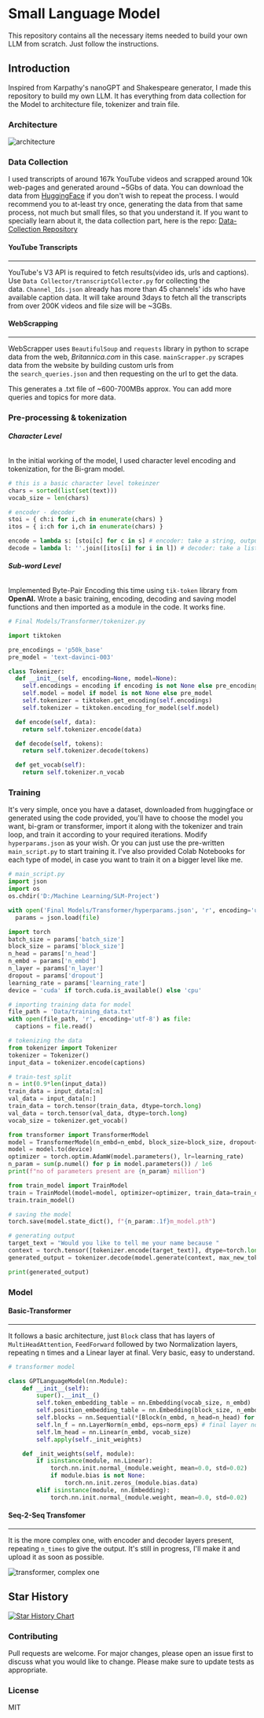 # Small Language Model

This repository contains all the necessary items needed to build your own LLM from scratch. Just follow the instructions.

## Introduction
Inspired from Karpathy's nanoGPT and Shakespeare generator, I made this repository to build my own LLM. It has everything from data collection for the Model to architecture file, tokenizer and train file.

### Architecture
![architecture](https://github.com/shivendrra/SmallLanguageModel-project/blob/main/null.png)

### Data Collection
I used transcripts of around 167k YouTube videos and scrapped around 10k web-pages and generated around ~5Gbs of data. You can download the data from [HuggingFace](https://huggingface.co/datasets/Shivendrra/YouTubeTranscriptData) if you don't wish to repeat the process. I would recommend you to at-least try once, generating the data from that same process, not much but small files, so that you understand it.
If you want to specially learn about it, the data collection part, here is the repo: [Data-Collection Repository](https://github.com/shivendrra/data-collection)
#### YouTube Transcripts
---
YouTube's V3 API is required to fetch results(video ids, urls and captions). Use `Data Collector/transcriptCollector.py` for collecting the data. `Channel_Ids.json` already has more than 45 channels' ids who have available caption data. It will take around 3days to fetch all the transcripts from over 200K videos and file size will be ~3GBs.
#### WebScrapping
---
WebScrapper uses `BeautifulSoup` and `requests` library in python to scrape data from the web, _Britannica.com_ in this case. `mainScrapper.py` scrapes data from the website by building custom urls from the `search_queries.json` and then requesting on the url to get the data.

This generates a .txt file of ~600-700MBs approx. You can add more queries and topics for more data.

### Pre-processing & tokenization
###### ***Character Level***
In the initial working of the model, I used character level encoding and tokenization, for the Bi-gram model.

```python
# this is a basic character level tokeinzer  
chars = sorted(list(set(text)))
vocab_size = len(chars)

# encoder - decoder
stoi = { ch:i for i,ch in enumerate(chars) }
itos = { i:ch for i,ch in enumerate(chars) }

encode = lambda s: [stoi[c] for c in s] # encoder: take a string, output a list of integers
decode = lambda l: ''.join([itos[i] for i in l]) # decoder: take a list of integers, output a string
```

###### ***Sub-word Level***
Implemented Byte-Pair Encoding this time using `tik-token` library from **OpenAI.** Wrote a basic training, encoding, decoding and saving model functions and then imported as a module in the code. It works fine.

```python
# Final Models/Transformer/tokenizer.py

import tiktoken

pre_encodings = 'p50k_base'
pre_model = 'text-davinci-003'

class Tokenizer:
  def __init__(self, encoding=None, model=None):
    self.encodings = encoding if encoding is not None else pre_encodings
    self.model = model if model is not None else pre_model
    self.tokenizer = tiktoken.get_encoding(self.encodings)
    self.tokenizer = tiktoken.encoding_for_model(self.model)

  def encode(self, data):
    return self.tokenizer.encode(data)

  def decode(self, tokens):
    return self.tokenizer.decode(tokens)

  def get_vocab(self):
    return self.tokenizer.n_vocab
```

### Training
It's very simple, once you have a dataset, downloaded from huggingface or generated using the code provided, you'll have to choose the model you want, bi-gram or transformer, import it along with the tokenizer and train loop, and train it according to your required iterations. Modify `hyperparams.json` as your wish.
Or you can just use the pre-written `main_script.py` to start training it.
I've also provided Colab Notebooks for each type of model, in case you want to train it on a bigger level like me.

``` python
# main_script.py
import json
import os
os.chdir('D:/Machine Learning/SLM-Project')

with open('Final Models/Transformer/hyperparams.json', 'r', encoding='utf-8') as file:
  params = json.load(file)

import torch
batch_size = params['batch_size']
block_size = params['block_size']
n_head = params['n_head']
n_embd = params['n_embd']
n_layer = params['n_layer']
dropout = params['dropout']
learning_rate = params['learning_rate']
device = 'cuda' if torch.cuda.is_available() else 'cpu'

# importing training data for model
file_path = 'Data/training_data.txt'
with open(file_path, 'r', encoding='utf-8') as file:
  captions = file.read()

# tokenizing the data
from tokenizer import Tokenizer
tokenizer = Tokenizer()
input_data = tokenizer.encode(captions)

# train-test split
n = int(0.9*len(input_data))
train_data = input_data[:n]
val_data = input_data[n:]
train_data = torch.tensor(train_data, dtype=torch.long)
val_data = torch.tensor(val_data, dtype=torch.long)
vocab_size = tokenizer.get_vocab()

from transformer import TransformerModel
model = TransformerModel(n_embd=n_embd, block_size=block_size, dropout=dropout, n_head=n_head, n_layer=n_layer, vocab_size=vocab_size, norm_eps=1e-5)
model = model.to(device)
optimizer = torch.optim.AdamW(model.parameters(), lr=learning_rate)
n_param = sum(p.numel() for p in model.parameters()) / 1e6
print(f"no of parameters present are {n_param} million")

from train_model import TrainModel
train = TrainModel(model=model, optimizer=optimizer, train_data=train_data, val_data=val_data, batch_size=batch_size, block_size=block_size)
train.train_model()

# saving the model
torch.save(model.state_dict(), f"{n_param:.1f}m_model.pth")

# generating output
target_text = "Would you like to tell me your name because "
context = torch.tensor([tokenizer.encode(target_text)], dtype=torch.long, device=device)
generated_output = tokenizer.decode(model.generate(context, max_new_tokens=10)[0].tolist())

print(generated_output)
```

### Model
#### Basic-Transformer
---
It follows a basic architecture, just `Block` class that has layers of `MultiHeadAttention`,  `FeedForward` followed by two Normalization layers, repeating n times and a Linear layer at final. Very basic, easy to understand.

```python
# transformer model

class GPTLanguageModel(nn.Module):
    def __init__(self):
        super().__init__()
        self.token_embedding_table = nn.Embedding(vocab_size, n_embd)
        self.position_embedding_table = nn.Embedding(block_size, n_embd)
        self.blocks = nn.Sequential(*[Block(n_embd, n_head=n_head) for _ in range(n_layer)])
        self.ln_f = nn.LayerNorm(n_embd, eps=norm_eps) # final layer norm
        self.lm_head = nn.Linear(n_embd, vocab_size)
        self.apply(self._init_weights)

    def _init_weights(self, module):
        if isinstance(module, nn.Linear):
            torch.nn.init.normal_(module.weight, mean=0.0, std=0.02)
            if module.bias is not None:
                torch.nn.init.zeros_(module.bias.data)
        elif isinstance(module, nn.Embedding):
            torch.nn.init.normal_(module.weight, mean=0.0, std=0.02)
```

#### Seq-2-Seq Transfomer
---
It is the more complex one, with encoder and decoder layers present, repeating `n_times` to give the output. It's still in progress, I'll make it and upload it as soon as possible.

![transformer, complex one](https://miro.medium.com/v2/resize:fit:1100/format:webp/1*lakCEUEsboAelz-yum7SjA.png)

## Star History

[![Star History Chart](https://api.star-history.com/svg?repos=shivendrra/SmallLanguageModel-project&type=Date)](https://star-history.com/#shivendrra/SmallLanguageModel-project&Date)

### Contributing
Pull requests are welcome. For major changes, please open an issue first to discuss what you would like to change.
Please make sure to update tests as appropriate.

### License
MIT